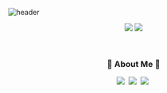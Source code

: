 ![header](https://capsule-render.vercel.app/api?type=waving&color=0:E040FB,100:2FE4ED&height=170&section=header&text=HanNayeoniee&fontSize=50&fontColor=FFFFFF)

<p align="center">
  <img src="https://hits.seeyoufarm.com/api/count/incr/badge.svg?url=https%3A%2F%2Fgithub.com%2FHanNayeoniee&count_bg=%23BB46E3&title_bg=%23555555&icon=github.svg&icon_color=%23E7E7E7&title=hits&edge_flat=false"/>  
  <img src="https://img.shields.io/github/followers/HanNayeoniee?style=social">
</p>

<br>

<h3 align="center"> 🐳 About Me 🐳 </h3>


<p align="center"> 
  <a href="mailto:nayeon2.han@gmail.com"><img src ="https://img.shields.io/badge/Gmail-d14836?style=flat-square&logo=Gmail&logoColor=white"/></a>&nbsp;
  <a href="https://velog.io/@ny_"><img src="https://img.shields.io/badge/Tech%20Blog-20C997?style=flat-square&logo=Velog&logoColor=white"/></a>&nbsp;
  <a href="https://www.linkedin.com/in/na-yeon-han-52121820b/"><img src="https://img.shields.io/badge/LinkedIn-0A66C2?style=flat-square&logo=linkedin&logoColor=white"/></a>&nbsp;
</p>


<!--
### Hi there 👋

- 🌱 I’m currently learning `Natural Language Processing` at Boostcamp.
- ✏️ I studied `Image Processing` at Sangmyung University.
-  📫 You can reach me by nayeon2.han@gmail.com

 [![HanNayeoniee's github stats](https://github-readme-stats.vercel.app/api?username=HanNayeoniee)](https://github.com/anuraghazra/github-readme-stats)


**HanNayeoniee/HanNayeoniee** is a ✨ _special_ ✨ repository because its `README.md` (this file) appears on your GitHub profile.

Here are some ideas to get you started:

- 🔭 I’m currently working on ...
- 🌱 I’m currently learning ...
- 👯 I’m looking to collaborate on ...
- 🤔 I’m looking for help with ...
- 💬 Ask me about ...
 📫 How to reach me: nayeon2.han@gmail.com
- 😄 Pronouns: ...
- ⚡ Fun fact: ...

<a href="https://solved.ac/nayeoniee"><img src="http://mazassumnida.wtf/api/mini/generate_badge?boj=nayeoniee"/></a>&nbsp; 

 <a href="[https://github.com/cow-coding/CV/blob/main/CV(kor).pdf](https://www.notion.so/AI-Engineer-4f9116eb05dc466798e3d39b8da1fc35)"><img src ="https://img.shields.io/badge/CV-000000?style=flat-square&logo=Notion&logoColor=white"/></a>&nbsp;
-->
